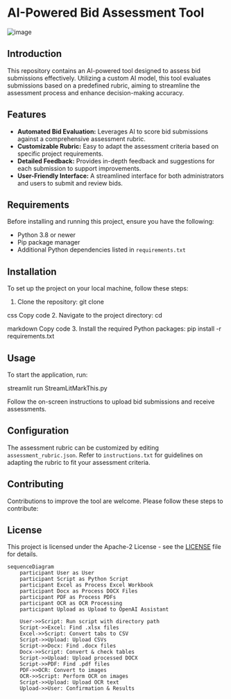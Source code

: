 # AI-Powered Bid Assessment Tool

![image](https://github.com/jjohare/MITIH_Marker/assets/55586797/2dbc2cac-31dc-4011-a602-2767cf000b5c)


## Introduction

This repository contains an AI-powered tool designed to assess bid submissions effectively. Utilizing a custom AI model, this tool evaluates submissions based on a predefined rubric, aiming to streamline the assessment process and enhance decision-making accuracy.

## Features

- **Automated Bid Evaluation:** Leverages AI to score bid submissions against a comprehensive assessment rubric.
- **Customizable Rubric:** Easy to adapt the assessment criteria based on specific project requirements.
- **Detailed Feedback:** Provides in-depth feedback and suggestions for each submission to support improvements.
- **User-Friendly Interface:** A streamlined interface for both administrators and users to submit and review bids.

## Requirements

Before installing and running this project, ensure you have the following:

- Python 3.8 or newer
- Pip package manager
- Additional Python dependencies listed in `requirements.txt`

## Installation

To set up the project on your local machine, follow these steps:

1. Clone the repository:
git clone <repository-url>

css
Copy code
2. Navigate to the project directory:
cd <project-name>

markdown
Copy code
3. Install the required Python packages:
pip install -r requirements.txt

## Usage

To start the application, run:

streamlit run StreamLitMarkThis.py

Follow the on-screen instructions to upload bid submissions and receive assessments.

## Configuration

The assessment rubric can be customized by editing `assessment_rubric.json`. Refer to `instructions.txt` for guidelines on adapting the rubric to fit your assessment criteria.

## Contributing

Contributions to improve the tool are welcome. Please follow these steps to contribute:

## License

This project is licensed under the Apache-2 License - see the [LICENSE](LICENSE) file for details.




```mermaid
sequenceDiagram
    participant User as User
    participant Script as Python Script
    participant Excel as Process Excel Workbook
    participant Docx as Process DOCX Files
    participant PDF as Process PDFs
    participant OCR as OCR Processing
    participant Upload as Upload to OpenAI Assistant

    User->>Script: Run script with directory path
    Script->>Excel: Find .xlsx files
    Excel->>Script: Convert tabs to CSV
    Script->>Upload: Upload CSVs
    Script->>Docx: Find .docx files
    Docx->>Script: Convert & check tables
    Script->>Upload: Upload processed DOCX
    Script->>PDF: Find .pdf files
    PDF->>OCR: Convert to images
    OCR->>Script: Perform OCR on images
    Script->>Upload: Upload OCR text
    Upload->>User: Confirmation & Results
```
